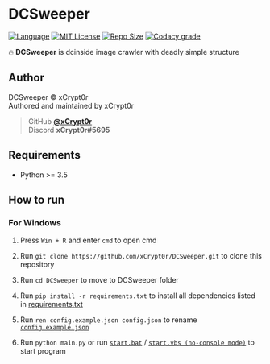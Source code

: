 # DCSweeper
[![Language](https://img.shields.io/badge/Language-Python-green?style=for-the-badge&logo=python)][python]
[![MIT License](https://img.shields.io/badge/License-MIT-blue?style=for-the-badge&logo=github)](LICENSE)
[![Repo Size](https://img.shields.io/github/languages/code-size/xCrypt0r/DCSweeper?style=for-the-badge&label=SIZE&logo=github)](/../../)
[![Codacy grade](https://img.shields.io/codacy/grade/91b6c208ea6a40158745becf0a264c86?style=for-the-badge&label=QUALITY&logo=codacy)][codacy]

🔥 **DCSweeper** is dcinside image crawler with deadly simple structure

## Author
DCSweeper © xCrypt0r  
Authored and maintained by xCrypt0r  

> GitHub [**@xCrypt0r**][my github]  
> Discord **xCrypt0r#5695**  

## Requirements
-   Python >= 3.5

## How to run
### For Windows
1. Press `Win + R` and enter `cmd` to open cmd

1. Run `git clone https://github.com/xCrypt0r/DCSweeper.git` to clone this repository

1. Run `cd DCSweeper` to move to DCSweeper folder

1. Run `pip install -r requirements.txt` to install all dependencies listed in [requirements.txt](requirements.txt)

1. Run `ren config.example.json config.json` to rename [`config.example.json`](assets/json/config.example.json)

1. Run `python main.py` or run [`start.bat`](start.bat) / [`start.vbs (no-console mode)`](start.vbs) to start program

[python]: https://www.python.org/
[codacy]: https://app.codacy.com/gh/xCrypt0r/DCSweeper/dashboard
[my github]: https://github.com/xCrypt0r